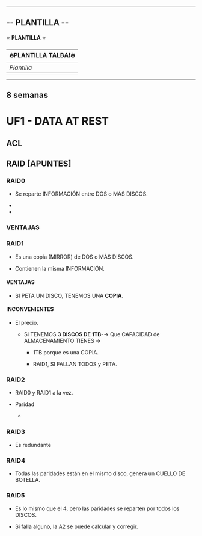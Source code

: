 -----------
-- PLANTILLA --
-----------

<!---
# Plantilla H1
## Plantilla H2
### Plantilla H3
-->
<!--- <img src="https://phoneky.co.uk/thumbs/screensavers/down/original/linux_3rj131p8.gif" />
-->

⭐️ **PLANTILLA** ⭐️

| 🔥PLANTILLA TALBA❗🔥 | 
| ------------- |
| *Plantilla* |


--------------------------------------------------------------------------------

## 8 semanas

# UF1 - DATA AT REST

## ACL

## RAID [APUNTES]

### RAID0

* Se reparte INFORMACIÓN entre DOS o MÁS DISCOS.

* 

* 

### VENTAJAS

### RAID1

* Es una copia (MIRROR) de DOS o MÁS DISCOS.

* Contienen la misma INFORMACIÓN.

#### VENTAJAS

* SI PETA UN DISCO, TENEMOS UNA **COPIA**.

#### INCONVENIENTES

* El precio.

  * Si TENEMOS **3 DISCOS DE 1TB-**-> Que CAPACIDAD de ALMACENAMIENTO TIENES ->

    * 1TB porque es una COPIA.

    * RAID1, SI FALLAN TODOS y PETA.

### RAID2

* RAID0 y RAID1 a la vez.

* Paridad

  * 

### RAID3

* Es redundante

### RAID4

* Todas las paridades están en el mismo disco, genera un CUELLO DE BOTELLA.

### RAID5

* Es lo mismo que el 4, pero las paridades se reparten por todos los DISCOS.

* Si falla alguno, la A2 se puede calcular y corregir.
